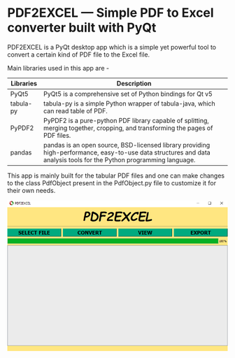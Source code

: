 # PDF2EXCEL —  Simple PDF to Excel converter built with PyQt
PDF2EXCEL is a PyQt desktop app which is a simple yet powerful tool to convert a certain kind of PDF file to the Excel file. 

Main libraries used in this app are -   

| Libraries | Description |
| -----------| ------------|
| PyQt5      | PyQt5 is a comprehensive set of Python bindings for Qt v5|
| tabula-py | tabula-py is a simple Python wrapper of tabula-java, which can read table of PDF.|
|PyPDF2| PyPDF2 is a pure-python PDF library capable of splitting, merging together, cropping, and transforming the pages of PDF files.|
|pandas| pandas is an open source, BSD-licensed library providing high-performance, easy-to-use data structures and data analysis tools for the Python programming language.|

This app is mainly built for the tabular PDF files and one can make changes to the class PdfObject present in the PdfObject.py file to customize it for their own needs.

![Screenshot](https://github.com/kartikeyas00/PDF2EXCEL/blob/master/screenshots/Screenshot_app2.PNG)
